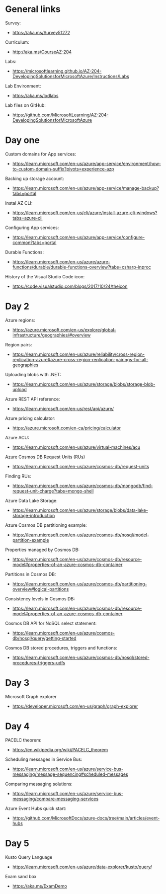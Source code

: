 # General links

Survey:
* https://aka.ms/Survey51272

Curriculum:
* http://aka.ms/CourseAZ-204

Labs:
* https://microsoftlearning.github.io/AZ-204-DevelopingSolutionsforMicrosoftAzure/Instructions/Labs

Lab Environment:
* https://aka.ms/lodlabs

Lab files on GitHub:
* https://github.com/MicrosoftLearning/AZ-204-DevelopingSolutionsforMicrosoftAzure

# Day one

Custom domains for App services:
* https://learn.microsoft.com/en-us/azure/app-service/environment/how-to-custom-domain-suffix?pivots=experience-azp

Backing up storage account:
* https://learn.microsoft.com/en-us/azure/app-service/manage-backup?tabs=portal

Instal AZ CLI:
* https://learn.microsoft.com/en-us/cli/azure/install-azure-cli-windows?tabs=azure-cli

Configuring App services:
* https://learn.microsoft.com/en-us/azure/app-service/configure-common?tabs=portal

Durable Functions:
* https://learn.microsoft.com/en-us/azure/azure-functions/durable/durable-functions-overview?tabs=csharp-inproc

History of the Visual Studio Code icon:
* https://code.visualstudio.com/blogs/2017/10/24/theicon

# Day 2

Azure regions:
* https://azure.microsoft.com/en-us/explore/global-infrastructure/geographies/#overview

Region pairs:
* https://learn.microsoft.com/en-us/azure/reliability/cross-region-replication-azure#azure-cross-region-replication-pairings-for-all-geographies

Uploading blobs with .NET:
* https://learn.microsoft.com/en-us/azure/storage/blobs/storage-blob-upload

Azure REST API reference:
* https://learn.microsoft.com/en-us/rest/api/azure/

Azure pricing calculator:
* https://azure.microsoft.com/en-ca/pricing/calculator

Azure ACU:
* https://learn.microsoft.com/en-us/azure/virtual-machines/acu

Azure Cosmos DB Request Units (RUs)
* https://learn.microsoft.com/en-us/azure/cosmos-db/request-units

Finding RUs:
* https://learn.microsoft.com/en-us/azure/cosmos-db/mongodb/find-request-unit-charge?tabs=mongo-shell

Azure Data Lake Storage:
* https://learn.microsoft.com/en-us/azure/storage/blobs/data-lake-storage-introduction

Azure Cosmos DB partitioning example:
* https://learn.microsoft.com/en-us/azure/cosmos-db/nosql/model-partition-example

Properties managed by Cosmos DB:
* https://learn.microsoft.com/en-us/azure/cosmos-db/resource-model#properties-of-an-azure-cosmos-db-container

Partitions in Cosmos DB:
* https://learn.microsoft.com/en-us/azure/cosmos-db/partitioning-overview#logical-partitions

Consistency levels in Cosmos DB:
* https://learn.microsoft.com/en-us/azure/cosmos-db/resource-model#properties-of-an-azure-cosmos-db-container

Cosmos DB API for NoSQL select statement:
* https://learn.microsoft.com/en-us/azure/cosmos-db/nosql/query/getting-started

Cosmos DB stored procedures, triggers and functions:
* https://learn.microsoft.com/en-us/azure/cosmos-db/nosql/stored-procedures-triggers-udfs

# Day 3

Microsoft Graph explorer
* https://developer.microsoft.com/en-us/graph/graph-explorer

# Day 4

PACELC theorem:
* https://en.wikipedia.org/wiki/PACELC_theorem

Scheduling messages in Service Bus:
* https://learn.microsoft.com/en-us/azure/service-bus-messaging/message-sequencing#scheduled-messages

Comparing messaging solutions:
* https://learn.microsoft.com/en-us/azure/service-bus-messaging/compare-messaging-services

Azure Event Hubs quick start:
* https://github.com/MicrosoftDocs/azure-docs/tree/main/articles/event-hubs

# Day 5

Kusto Query Language
* https://learn.microsoft.com/en-us/azure/data-explorer/kusto/query/

Exam sand box
* https://aka.ms/ExamDemo